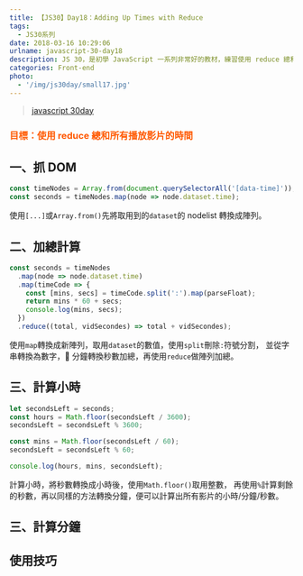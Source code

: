 ```yaml
---
title: 【JS30】Day18：Adding Up Times with Reduce
tags:
  - JS30系列
date: 2018-03-16 10:29:06
urlname: javascript-30-day18
description: JS 30，是初學 JavaScript 一系列非常好的教材，練習使用 reduce 總和所有播放影片的時間。
categories: Front-end
photo:
  - '/img/js30day/small17.jpg'
---
```


> [javascript 30day](https://javascript30.com/)

<!-- more -->

### <span style="color:#ff5900">目標：使用 reduce 總和所有播放影片的時間</span>

## 一、抓 DOM

```js
const timeNodes = Array.from(document.querySelectorAll('[data-time]'));
const seconds = timeNodes.map(node => node.dataset.time);
```

使用`[...]`或`Array.from()`先將取用到的`dataset`的 nodelist 轉換成陣列。

## 二、加總計算

```js
const seconds = timeNodes
  .map(node => node.dataset.time)
  .map(timeCode => {
    const [mins, secs] = timeCode.split(':').map(parseFloat);
    return mins * 60 + secs;
    console.log(mins, secs);
  })
  .reduce((total, vidSecondes) => total + vidSecondes);
```

使用`map`轉換成新陣列，取用`dataset`的數值，使用`split`刪除`:`符號分割，
並從字串轉換為數字， 分鐘轉換秒數加總，再使用`reduce`做陣列加總。

## 三、計算小時

```js
let secondsLeft = seconds;
const hours = Math.floor(secondsLeft / 3600);
secondsLeft = secondsLeft % 3600;

const mins = Math.floor(secondsLeft / 60);
secondsLeft = secondsLeft % 60;

console.log(hours, mins, secondsLeft);
```

計算小時，將秒數轉換成小時後，使用`Math.floor()`取用整數，
再使用`%`計算剩餘的秒數，再以同樣的方法轉換分鐘，便可以計算出所有影片的小時/分鐘/秒數。

## 三、計算分鐘

## 使用技巧
